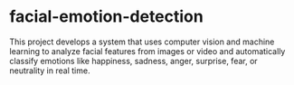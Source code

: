# facial-emotion-detection
This project develops a system that uses computer vision and machine learning to analyze facial features from images or video and automatically classify emotions like happiness, sadness, anger, surprise, fear, or neutrality in real time.
